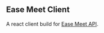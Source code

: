 ## Ease Meet Client
A react client build for [Ease Meet API](https://github.com/iamAkashNad/Ease-Meet-Api).